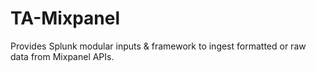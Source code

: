 # TA-Mixpanel
Provides Splunk modular inputs &amp; framework to ingest formatted or raw data from Mixpanel APIs.
